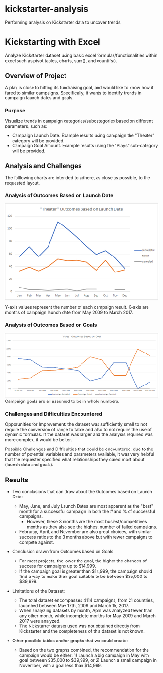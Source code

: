 # kickstarter-analysis
Performing analysis on Kickstarter data to uncover trends

# Kickstarting with Excel
Analyze Kickstarter dataset using basic excel formulas/functionalities within excel such as pivot tables, charts, sum(), and countifs().

## Overview of Project
A play is close to hitting its fundraising goal, and would like to know how it fared to similar campaigns. Specifically, it wants to identify trends in campaign launch dates and goals.

### Purpose
Visualize trends in campaign categories/subcategories based on different parameters, such as:
- Campaign Launch Date. Example results using campaign the "Theater" category will be provided.
- Campaign Goal Amount. Example results using the "Plays" sub-category will be provided.

## Analysis and Challenges
The folllowing charts are intended to adhere, as close as possible, to the requested layout.


### Analysis of Outcomes Based on Launch Date

![Theatre Outcomes vs Launch](Resources/Theater_Outcomes_vs_Launch.png) <br/>

Y-axis values represent the number of each campaign result.
X-axis are months of campaign launch date from May 2009 to March 2017.

### Analysis of Outcomes Based on Goals
![Play Outcomes vs Goals](Resources/Outcomes_vs_Goals.png) <br/>
Campaign goals are all assumed to be in whole numbers.

### Challenges and Difficulties Encountered

Opporunities for Improvement: the dataset was sufficiently small to not require the conversion of range to table and also to not require the use of dynamic formulas. If the dataset was larger and the analysis required was more complex, it would be better. 

Possible Challenges and Difficulties that could be encountered: due to the number of potential variables and parameters available, it was very helpful that the requester specified what relationships they cared most about (launch date and goals).

## Results

- Two conclusions that can draw about the Outcomes based on Launch Date:
  - May, June, and July Launch Dates are most apparent as the "best" month for a successful campaign in both the # and % of successful campaigns.
    - However, these 3 months are the most busiest/competitives months as they also see the highest number of failed campaigns. 
  - Februray, April, and November are also great choices, with similar success ratios to the 3 months above but with fewer campaigns to compete against.

- Conclusion drawn from Outcomes based on Goals
  - For most projects, the lower the goal, the higher the chances of success for campaigns up to $14,999.
  - If the campaign goal is greater than $14,999, the campaign should find a way to make their goal suitable to be between $35,000 to $39,999.

- Limitations of the Dataset:
  - The total dataset encompasses 4114 campaigns, from 21 countries, laucnhed between May 17th, 2009 and March 15, 2017.
  - When analyzing datasets by month, April was analyzed fewer than any other month, while incomplete months for May 2009 and March 2017 were analyzed.
  - The Kickstarter dataset used was not obtained directly from Kickstarter and the completeness of this dataset is not known. 


- Other possible tables and/or graphs that we could create:
  - Based on the two graphs combined, the recommendation for the campaign would be either: 1) Launch a big campaign in May with goal between $35,000 to $39,999, or 2) Launch a small campaign in November, with a goal less than $14,999.


